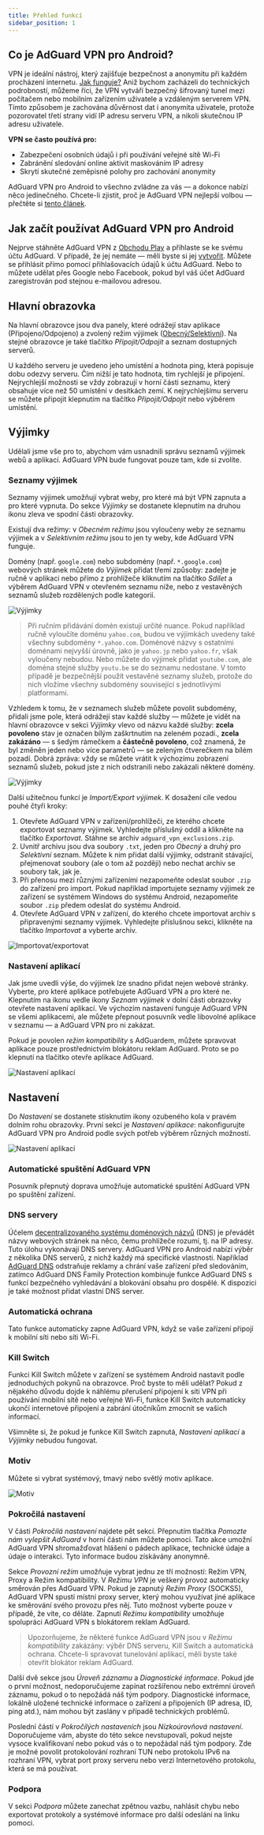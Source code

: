 ```yaml
---
title: Přehled funkcí
sidebar_position: 1
---
```


## Co je AdGuard VPN pro Android?

VPN je ideální nástroj, který zajišťuje bezpečnost a anonymitu při každém procházení internetu. [Jak funguje?](/general/how-vpn-works.md) Aniž bychom zacházeli do technických podrobností, můžeme říci, že VPN vytváří bezpečný šifrovaný tunel mezi počítačem nebo mobilním zařízením uživatele a vzdáleným serverem VPN. Tímto způsobem je zachována důvěrnost dat i anonymita uživatele, protože pozorovatel třetí strany vidí IP adresu serveru VPN, a nikoli skutečnou IP adresu uživatele.

**VPN se často používá pro:**

- Zabezpečení osobních údajů i při používání veřejné sítě Wi-Fi
- Zabránění sledování online aktivit maskováním IP adresy
- Skrytí skutečné zeměpisné polohy pro zachování anonymity

AdGuard VPN pro Android to všechno zvládne za vás — a dokonce nabízí něco jedinečného. Chcete-li zjistit, proč je AdGuard VPN nejlepší volbou — přečtěte si [tento článek](/general/why-adguard-vpn.md).

## Jak začít používat AdGuard VPN pro Android

Nejprve stáhněte AdGuard VPN z [Obchodu Play](https://play.google.com/store/apps/details?id=com.adguard.vpn) a přihlaste se ke svému účtu AdGuard. V případě, že jej nemáte — měli byste si jej [vytvořit](https://auth.adguard.com/login.html). Můžete se přihlásit přímo pomocí přihlašovacích údajů k účtu AdGuard. Nebo to můžete udělat přes Google nebo Facebook, pokud byl váš účet AdGuard zaregistrován pod stejnou e-mailovou adresou.

## Hlavní obrazovka

Na hlavní obrazovce jsou dva panely, které odrážejí stav aplikace (Připojeno/Odpojeno) a zvolený režim výjimek ([Obecný/Selektivní](#lists-of-exclusions)). Na stejné obrazovce je také tlačítko *Připojit/Odpojit* a seznam dostupných serverů.

U každého serveru je uvedeno jeho umístění a hodnota ping, která popisuje dobu odezvy serveru. Čím nižší je tato hodnota, tím rychlejší je připojení. Nejrychlejší možnosti se vždy zobrazují v horní části seznamu, který obsahuje více než 50 umístění v desítkách zemí. K nejrychlejšímu serveru se můžete připojit klepnutím na tlačítko *Připojit/Odpojit* nebo výběrem umístění.

## Výjimky

Udělali jsme vše pro to, abychom vám usnadnili správu seznamů výjimek webů a aplikací. AdGuard VPN bude fungovat pouze tam, kde si zvolíte.

### Seznamy výjimek

Seznamy výjimek umožňují vybrat weby, pro které má být VPN zapnuta a pro které vypnuta. Do sekce *Výjimky* se dostanete klepnutím na druhou ikonu zleva ve spodní části obrazovky.

Existují dva režimy: v *Obecném režimu* jsou vyloučeny weby ze seznamu výjimek a v *Selektivním režimu* jsou to jen ty weby, kde AdGuard VPN funguje.

Domény (např. `google.com`) nebo subdomény (např. `*.google.com`) webových stránek můžete do *Výjimek* přidat třemi způsoby: zadejte je ručně v aplikaci nebo přímo z prohlížeče kliknutím na tlačítko *Sdílet* a výběrem AdGuard VPN v otevřeném seznamu níže, nebo z vestavěných seznamů služeb rozdělených podle kategorií.

![Výjimky](https://cdn.adguardvpn.com/public/Adguard/kb/VPN/Screenshots/add_site_android.jpg)
> Při ručním přidávání domén existují určité nuance. Pokud například ručně vyloučíte doménu `yahoo.com`, budou ve výjimkách uvedeny také všechny subdomény `*.yahoo.com`. Doménové názvy s ostatními doménami nejvyšší úrovně, jako je `yahoo.jp` nebo `yahoo.fr`, však vyloučeny nebudou. Nebo můžete do výjimek přidat `youtube.com`, ale doména stejné služby `youtu.be` se do seznamu nedostane. V tomto případě je bezpečnější použít vestavěné seznamy služeb, protože do nich vložíme všechny subdomény související s jednotlivými platformami.

Vzhledem k tomu, že v seznamech služeb můžete povolit subdomény, přidali jsme pole, která odrážejí stav každé služby — můžete je vidět na hlavní obrazovce v sekci *Výjimky* vlevo od názvu každé služby: **zcela povoleno** stav je označen bílým zaškrtnutím na zeleném pozadí., **zcela zakázáno** — s šedým rámečkem a **částečně povoleno**, což znamená, že byl změněn jeden nebo více parametrů — se zeleným čtverečkem na bílém pozadí. Dobrá zpráva: vždy se můžete vrátit k výchozímu zobrazení seznamů služeb, pokud jste z nich odstranili nebo zakázali některé domény.

![Výjimky](https://cdn.adguardvpn.com/content/kb/vpn/android/statuses.png)

Další užitečnou funkcí je *Import/Export výjimek*. K dosažení cíle vedou pouhé čtyři kroky:

1. Otevřete AdGuard VPN v zařízení/prohlížeči, ze kterého chcete exportovat seznamy výjimek. Vyhledejte příslušný oddíl a klikněte na tlačítko *Exportovat*. Stáhne se archiv `adguard_vpn_exclusions.zip`.
2. Uvnitř archivu jsou dva soubory `.txt`, jeden pro *Obecný* a druhý pro *Selektivní* seznam. Můžete k nim přidat další výjimky, odstranit stávající, přejmenovat soubory (ale o tom až později) nebo nechat archiv se soubory tak, jak je.
3. Při přenosu mezi různými zařízeními nezapomeňte odeslat soubor `.zip` do zařízení pro import. Pokud například importujete seznamy výjimek ze zařízení se systémem Windows do systému Android, nezapomeňte soubor `.zip` předem odeslat do systému Android.
4. Otevřete AdGuard VPN v zařízení, do kterého chcete importovat archiv s připravenými seznamy výjimek. Vyhledejte příslušnou sekci, klikněte na tlačítko *Importovat* a vyberte archiv.

![Importovat/exportovat](https://cdn.adguardvpn.com/content/kb/vpn/android/imp-exp.png)

### Nastavení aplikací

Jak jsme uvedli výše, do výjimek lze snadno přidat nejen webové stránky. Vyberte, pro které aplikace potřebujete AdGuard VPN a pro které ne. Klepnutím na ikonu vedle ikony *Seznam výjimek* v dolní části obrazovky otevřete nastavení aplikací. Ve výchozím nastavení funguje AdGuard VPN se všemi aplikacemi, ale můžete přepnout posuvník vedle libovolné aplikace v seznamu — a AdGuard VPN pro ni zakázat.

Pokud je povolen *režim kompatibility* s AdGuardem, můžete spravovat aplikace pouze prostřednictvím blokátoru reklam AdGuard. Proto se po klepnutí na tlačítko otevře aplikace AdGuard.

![Nastavení aplikací](https://cdn.adguardvpn.com/content/kb/vpn/android/apps_settings.png)

## Nastavení

Do *Nastavení* se dostanete stisknutím ikony ozubeného kola v pravém dolním rohu obrazovky. První sekcí je *Nastavení aplikace*: nakonfigurujte AdGuard VPN pro Android podle svých potřeb výběrem různých možností.

![Nastavení aplikací](https://cdn.adguardvpn.com/content/kb/vpn/android/app_settings.png)

### Automatické spuštění AdGuard VPN

Posuvník přepnutý doprava umožňuje automatické spuštění AdGuard VPN po spuštění zařízení.

### DNS servery

Účelem [decentralizovaného systému doménových názvů](https://adguard-dns.io/kb/general/dns-filtering/#what-is-dns) (DNS) je převádět názvy webových stránek na něco, čemu prohlížeče rozumí, tj. na IP adresy. Tuto úlohu vykonávají DNS servery. AdGuard VPN pro Android nabízí výběr z několika DNS serverů, z nichž každý má specifické vlastnosti. Například [AdGuard DNS](https://adguard-dns.io/kb/) odstraňuje reklamy a chrání vaše zařízení před sledováním, zatímco AdGuard DNS Family Protection kombinuje funkce AdGuard DNS s funkcí bezpečného vyhledávání a blokování obsahu pro dospělé. K dispozici je také možnost přidat vlastní DNS server.

### Automatická ochrana

Tato funkce automaticky zapne AdGuard VPN, když se vaše zařízení připojí k mobilní síti nebo síti Wi-Fi.

### Kill Switch

Funkci Kill Switch můžete v zařízení se systémem Android nastavit podle jednoduchých pokynů na obrazovce. Proč byste to měli udělat? Pokud z nějakého důvodu dojde k náhlému přerušení připojení k síti VPN při používání mobilní sítě nebo veřejné Wi-Fi, funkce Kill Switch automaticky ukončí internetové připojení a zabrání útočníkům zmocnit se vašich informací.

Všimněte si, že pokud je funkce Kill Switch zapnutá, *Nastavení aplikací* a *Výjimky* nebudou fungovat.

### Motiv

Můžete si vybrat systémový, tmavý nebo světlý motiv aplikace.

![Motiv](https://cdn.adguardvpn.com/content/kb/vpn/android/theme-light-dark.png)

### Pokročilá nastavení

V části *Pokročilá nastavení* najdete pět sekcí. Přepnutím tlačítka *Pomozte nám vylepšit AdGuard* v horní části nám můžete pomoci. Tato akce umožní AdGuard VPN shromažďovat hlášení o pádech aplikace, technické údaje a údaje o interakci. Tyto informace budou získávány anonymně.

Sekce *Provozní režim* umožňuje vybrat jednu ze tří možností: Režim VPN, Proxy a Režim kompatibility. V *Režimu VPN* je veškerý provoz automaticky směrován přes AdGuard VPN. Pokud je zapnutý *Režim Proxy* (SOCKS5), AdGuard VPN spustí místní proxy server, který mohou využívat jiné aplikace ke směrování svého provozu přes něj. Tuto možnost vyberte pouze v případě, že víte, co děláte. Zapnutí *Režimu kompatibility* umožňuje spolupráci AdGuard VPN s blokátorem reklam AdGuard.

> Upozorňujeme, že některé funkce AdGuard VPN jsou v *Režimu kompatibility* zakázány: výběr DNS serveru, Kill Switch a automatická ochrana. Chcete-li spravovat tunelování aplikací, měli byste také otevřít blokátor reklam AdGuard.

Další dvě sekce jsou *Úroveň záznamu* a *Diagnostické informace*. Pokud jde o první možnost, nedoporučujeme zapínat rozšířenou nebo extrémní úroveň záznamu, pokud o to nepožádá náš tým podpory. Diagnostické informace, lokálně uložené technické informace o zařízení a připojeních (IP adresa, ID, ping atd.), nám mohou být zaslány v případě technických problémů.

Poslední částí v *Pokročilých nastaveních* jsou *Nízkoúrovňová nastavení*. Doporučujeme vám, abyste do této sekce nevstupovali, pokud nejste vysoce kvalifikovaní nebo pokud vás o to nepožádal náš tým podpory. Zde je možné povolit protokolování rozhraní TUN nebo protokolu IPv6 na rozhraní VPN, vybrat port proxy serveru nebo verzi Internetového protokolu, která se má používat.

### Podpora

V sekci *Podpora* můžete zanechat zpětnou vazbu, nahlásit chybu nebo exportovat protokoly a systémové informace pro další odeslání na linku pomoci.
